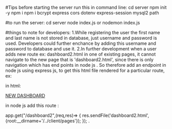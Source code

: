 #Tips before starting the server
run this in command line: 
                        cd server
                        npm init -y
                        npm i
                        npm i bcrypt express cors dotenv express-session mysql2 path

#to run the server:
cd server
node index.js or nodemon index.js



#things to note for developers:
1.While registering the user the first name and last name is not stored in database, just username and password is used.
Developers could further enchance by adding  this username and password to database and use it.
2.In further development when a user adds new route ex: dashboard2.html in one of existing pages, it cannot navigate to the new page
that is 'dashboard2.html', since there is only navigation which has end points in node js .
So therefore add an endpoint in node js  using express js, to get this html file rendered for a particular route,
ex:

in html:

<a href="/dashboard2">
    <span>NEW DASHBOARD</span>
</a>


in node js add this route :

app.get("/dashboard2",(req,res)=>
{
    res.sendFile('dashboard2.html',{root:__dirname+'/../client/pages'});
});
.